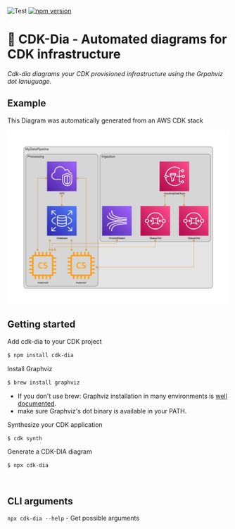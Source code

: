 ![Test](https://github.com/pistazie/cdk-dia/workflows/Test/badge.svg)
[![npm version](https://badge.fury.io/js/cdk-dia.svg)](https://badge.fury.io/js/cdk-dia)

# 🎡 CDK-Dia - Automated diagrams for CDK infrastructure

_Cdk-dia diagrams your CDK provisioned infrastructure using the Grpahviz dot lanuguage._

## Example

This Diagram was automatically generated from an AWS CDK stack
<p align="center">
    <img src="docs/diagram.png" />
</p>

## Getting started
Add cdk-dia to your CDK project
```sh
$ npm install cdk-dia
```

Install Graphviz
```sh
$ brew install graphviz
```
* If you don't use brew: Graphviz installation in many environments is [well documented](https://graphviz.org/download/).
* make sure Graphviz's dot binary is available in your PATH.
  
Synthesize your CDK application
```sh
$ cdk synth
```

Generate a CDK-DIA diagram
```sh
$ npx cdk-dia
```
<br/>

## CLI arguments
```npx cdk-dia --help``` - Get possible arguments
